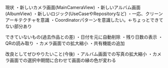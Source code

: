 現状
・新しいカメラ画面(MainCameraView)
・新しいアルバム画面(AlbumView)
・新しいロジック(UseCaseやRepositoryなど)
・一応、クリーンアーキテクチャを意識
・Coordinatorパターンを意識したい。←ちょっとできてない部分あり

できていないもの(過去作品との差)
・日付を元に自動削除
・残り日数の表示
・QRの読み取り
・カメラ画面での拡大縮小
・共有機能の追加

改良としてぜひやりたいこと(今後)
・アルバム画面での写真の拡大縮小
・カメラ画面での選択中期間に合わせて画面の縁の色が変わる
